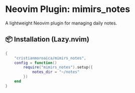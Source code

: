 # Neovim Plugin: mimirs_notes

A lightweight Neovim plugin for managing daily notes.

## 📦 Installation (Lazy.nvim)
```lua
{
    "cristianmoroaica/mimirs_notes",
    config = function()
        require("mimirs_notes").setup({
            notes_dir = "~/notes"
        })
    end
}

